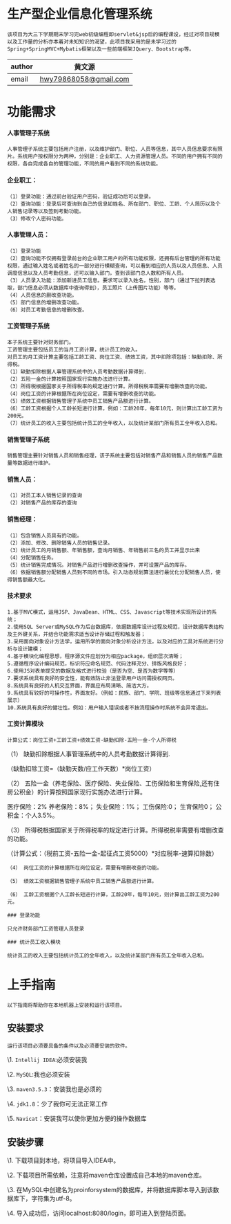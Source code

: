 # 生产型企业信息化管理系统

	该项目为大三下学期期末学习完web初级编程即servlet&jsp后的编程课设，经过对项目规模以及工作量的分析亦本着对未知知识的渴望，此项目我采用的是未学习过的Spring+SpringMVC+Mybatis框架以及一些前端框架JQuery、Bootstrap等。


|    author  |   黄文源  
| ---- | ---- |
|    email  | hwy79868058@gmail.com|


# 功能需求
	
#### 人事管理子系统
	人事管理子系统主要包括用户注册，以及维护部门、职位、人员等信息，其中人员信息要求有照片。系统用户按权限分为两种，分别是：企业职工、人力资源管理人员。不同的用户拥有不同的权限，各自完成各自的管理功能，不同的用户看到不同的系统功能。

#### 企业职工：
	（1）登录功能：通过前台验证用户密码，验证成功后可以登录。
	（2）查询功能：登录后可查询到自己的信息如姓名、所在部门、职位、工龄、个人简历以及个人销售记录等以及签到考勤功能。
	（3）修改个人密码功能。

#### 人事管理人员：
	（1）登录功能
	（2）查询功能不仅拥有登录前台的企业职工用户的所有功能权限，还拥有后台管理的所有功能权限，通过输入姓名或者姓名的一部分进行模糊查询，可以看到相应的人员以及人员信息、人员调度信息以及人员考勤信息，还可以输入部门，查到该部门总人数和所有人员。
	（3）人员录入功能：添加新进员工信息。要求可以录入姓名，性别，部门（通过下拉列表选取，部门信息必须从数据库中查询得到），员工照片（上传图片功能）等等。
	（4）人员信息的删改查功能。
	（5）部门信息的增删改查功能。
	（6）对员工考勤信息的增删改查。

#### 工资管理子系统
	本子系统主要针对财务部门。
	工资管理主要包括员工的当月工资计算，统计员工的收入。
	对员工的月工资计算主要包括工龄工资、岗位工资、绩效工资，其中扣除项包括：缺勤扣除、所得税。
	（1）缺勤扣除根据人事管理系统中的人员考勤数据计算得到.
	（2）五险一金的计算按照国家现行实施办法进行计算。
	（3）所得税根据国家关于所得税率的规定进行计算。所得税税率需要有增删改查的功能。
	（4）岗位工资的计算根据所在岗位设定，需要有增删改查的功能。
	（5）绩效工资根据销售管理子系统中员工销售产品额进行计算。
	（6）工龄工资根据个人工龄长短进行计算，例如：工龄20年，每年10元，则计算出工龄工资为200元。
	（7）统计员工的收入主要包括统计员工的全年收入，以及统计某部门所有员工全年收入总和。
	
#### 销售管理子系统
	
	销售管理主要针对销售人员和销售经理，该子系统主要包括对销售产品和销售人员的销售产品数量等数据进行维护。
	
#### 销售人员：
	（1）对员工本人销售记录的查询
	（2）对销售产品的库存的查询
	
#### 销售经理：
	（1）包含销售人员具有的功能。
	（2）添加、修改、删除销售人员的销售记录。
	（3）统计员工的月销售额、年销售额，查询月销售、年销售前三名的员工并显示出来
	（4）分配销售任务。
	（5）统计销售完成情况。对销售产品进行增删改查操作，并可设置产品的库存。
	（6）依据销售额分配销售人员到不同的市场。引入动态规划算法进行最优化分配销售人员，使得销售额最大化。
	
#### 技术要求
	1.基于MVC模式，运用JSP、JavaBean、HTML、CSS、Javascript等技术实现所设计的系统；
	2.使用SQL Server或MySQL作为后台数据库，依据数据库设计过程及规范，设计数据库表结构及主外键关系，并结合功能需求适当设计存储过程和触发器；
	3.采用面向对象设计方法学，运用所学的面向对象分析设计方法，以及对应的工具对系统进行分析与设计建模；
	4.基于模块化编程思想，程序源文件应划分为相应package，组织层次清晰；
	5.遵循程序设计编码规范，标识符应命名规范、代码注释充分、排版风格良好；
	6.使用JS对表单提交的数据及格式进行校验（是否为空、是否为数字等等）
	7.要求系统具有良好的安全性，能有效防止非法登录用户访问需授权网页。
	8.系统具有良好的人机交互界面，界面应布局清晰、简洁大方。
	9.系统具有较好的可操作性，界面友好。（例如：民族、部门、学院、班级等信息通过下来列表展示）
	10.系统具有良好的健壮性。例如：用户输入错误或者不按流程操作时系统不会异常退出。


#### 工资计算模块
	计算公式：岗位工资+工龄工资+绩效工资-缺勤扣除-五险一金-个人所得税

（1） 缺勤扣除根据人事管理系统中的人员考勤数据计算得到.

（缺勤扣除工资=（缺勤天数/应工作天数）*岗位工资）

（2） 五险一金（养老保险、医疗保险、失业保险、工伤保险和生育保险,还有住房公积金）的计算按照国家现行实施办法进行计算。

医疗保险：2% 养老保险：8%； 失业保险：1%； 工伤保险:0； 生育保险0； 公积金：个人3.5%。 

（3）	所得税根据国家关于所得税率的规定进行计算。所得税税率需要有增删改查的功能。

（计算公式：（税前工资-五险一金-起征点工资5000）*对应税率-速算扣除数）

	（4）	岗位工资的计算根据所在岗位设定，需要有增删改查的功能。

	（5）	绩效工资根据销售管理子系统中员工销售产品额进行计算。

	（6）	工龄工资根据个人工龄长短进行计算，工龄20年，每年10元，则计算出工龄工资为200元。

	### 登录功能

	只允许财务部门工资管理人员登录

	### 统计员工收入模块

	统计员工的收入主要包括统计员工的全年收入，以及统计某部门所有员工全年收入总和。



# 上手指南

	以下指南将帮助你在本地机器上安装和运行该项目。
	
## 安装要求

	运行该项目必须要具备的条件以及必须要安装的软件。

\1.   `Intellij IDEA`:必须安装我

\2.   `MySQL`:我也必须安装

\3.   `maven3.5.3`：安装我也是必须的

\4.  `jdk1.8`：少了我你可无法正常工作

\5.  `Navicat`：安装我可以使你更加方便的操作数据库

## 安装步骤


\1.  下载项目到本地，将项目导入IDEA中。

\2.  下载项目所需依赖，注意将maven仓库设置成自己本地的maven仓库。

\3.  在MySQL中创建名为proinforsystem的数据库，并将数据库脚本导入到该数据库下，字符集为utf-8。

\4. 导入成功后，访问localhost:8080/login，即可进入到登陆页面。




